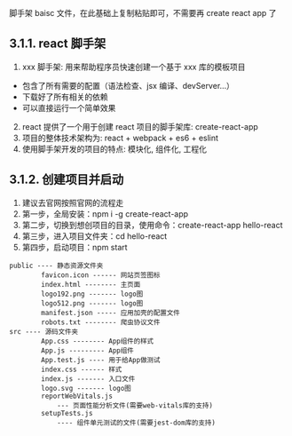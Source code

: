 脚手架 baisc 文件，在此基础上复制粘贴即可，不需要再 create react app 了

## 3.1.1. react 脚手架

1. xxx 脚手架: 用来帮助程序员快速创建一个基于 xxx 库的模板项目

- 包含了所有需要的配置（语法检查、jsx 编译、devServer…）
- 下载好了所有相关的依赖
- 可以直接运行一个简单效果

2. react 提供了一个用于创建 react 项目的脚手架库: create-react-app
3. 项目的整体技术架构为: react + webpack + es6 + eslint
4. 使用脚手架开发的项目的特点: 模块化, 组件化, 工程化

## 3.1.2. 创建项目并启动

1. 建议去官网按照官网的流程走
2. 第一步，全局安装：npm i -g create-react-app
3. 第二步，切换到想创项目的目录，使用命令：create-react-app hello-react
4. 第三步，进入项目文件夹：cd hello-react
5. 第四步，启动项目：npm start

```
public ---- 静态资源文件夹
		favicon.icon ------ 网站页签图标
		index.html -------- 主页面
		logo192.png ------- logo图
		logo512.png ------- logo图
		manifest.json ----- 应用加壳的配置文件
		robots.txt -------- 爬虫协议文件
src ---- 源码文件夹
		App.css -------- App组件的样式
		App.js --------- App组件
		App.test.js ---- 用于给App做测试
		index.css ------ 样式
		index.js ------- 入口文件
		logo.svg ------- logo图
		reportWebVitals.js
			--- 页面性能分析文件(需要web-vitals库的支持)
		setupTests.js
			---- 组件单元测试的文件(需要jest-dom库的支持)
```
